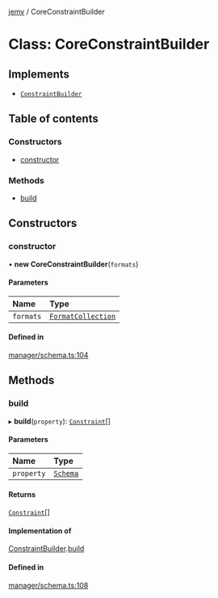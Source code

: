 [jemv](../README.md) / CoreConstraintBuilder

# Class: CoreConstraintBuilder

## Implements

- [`ConstraintBuilder`](../interfaces/ConstraintBuilder.md)

## Table of contents

### Constructors

- [constructor](CoreConstraintBuilder.md#constructor)

### Methods

- [build](CoreConstraintBuilder.md#build)

## Constructors

### constructor

• **new CoreConstraintBuilder**(`formats`)

#### Parameters

| Name | Type |
| :------ | :------ |
| `formats` | [`FormatCollection`](FormatCollection.md) |

#### Defined in

[manager/schema.ts:104](https://github.com/data7expressions/jemv/blob/b3abfe7/src/lib/manager/schema.ts#L104)

## Methods

### build

▸ **build**(`property`): [`Constraint`](../interfaces/Constraint.md)[]

#### Parameters

| Name | Type |
| :------ | :------ |
| `property` | [`Schema`](../interfaces/Schema.md) |

#### Returns

[`Constraint`](../interfaces/Constraint.md)[]

#### Implementation of

[ConstraintBuilder](../interfaces/ConstraintBuilder.md).[build](../interfaces/ConstraintBuilder.md#build)

#### Defined in

[manager/schema.ts:108](https://github.com/data7expressions/jemv/blob/b3abfe7/src/lib/manager/schema.ts#L108)
